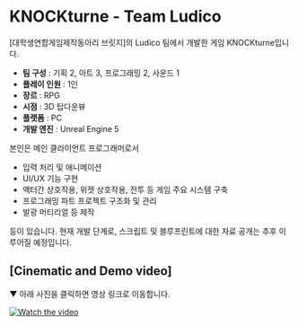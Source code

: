 # KNOCKturne - Team Ludico

[대학생연합게임제작동아리 브릿지]의 Ludico 팀에서 개발한 게임 KNOCKturne입니다.

- **팀 구성** : 기획 2, 아트 3, 프로그래밍 2, 사운드 1
- **플레이 인원** : 1인
- **장르** : RPG
- **시점** : 3D 탑다운뷰
- **플랫폼** : PC
- **개발 엔진** : Unreal Engine 5

본인은 메인 클라이언트 프로그래머로서 

- 입력 처리 및 애니메이션
- UI/UX 기능 구현
- 액터간 상호작용, 위젯 상호작용, 전투 등 게임 주요 시스템 구축
- 프로그래밍 파트 프로젝트 구조화 및 관리
- 발광 머티리얼 등 제작

등이 있습니다. 현재 개발 단계로, 스크립트 및 블루프린트에 대한 자료 공개는 추후 이루어질 예정입니다.

## [Cinematic and Demo video]

▼ 아래 사진을 클릭하면 영상 링크로 이동합니다.

[![Watch the video](https://user-images.githubusercontent.com/57585303/204762540-817589fa-63d4-42c0-bbfd-3e97a1e29041.png)](https://www.youtube.com/watch?v=18OvIqOoKVM)
